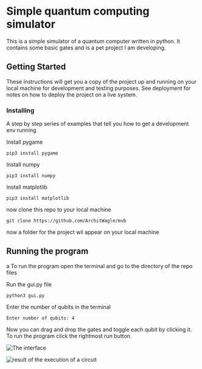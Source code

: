 # Simple quantum computing simulator

This is a simple simulator of a quantum computer written in python. It contains some basic gates and is a pet project I am developing.

## Getting Started

These instructions will get you a copy of the project up and running on your local machine for development and testing purposes. See deployment for notes on how to deploy the project on a live system.



### Installing

A step by step series of examples that tell you how to get a development env running

Install pygame

```
pip3 install pygame
```

Install numpy

```
pip3 install numpy
```

Install matplotlib

```
pip3 install matplotlib
```
now clone this repo to your local machine

```
git clone https://github.com/ArchitWagle/mvb
```
now a folder for the project wil appear on your local machine

## Running the program
a
To run the program open the terminal and go to the directory of the repo files

Run the gui.py file 

```
python3 gui.py

```
Enter the number of qubits in the terminal

```
Enter number of qubits: 4

```

Now you can drag and drop the gates and toggle each qubit by clicking it.
To run the program click the rightmost run button.

![The interface](/images/samaple_circuit.png)

![result of the execution of a circuit](/images/result.png)






